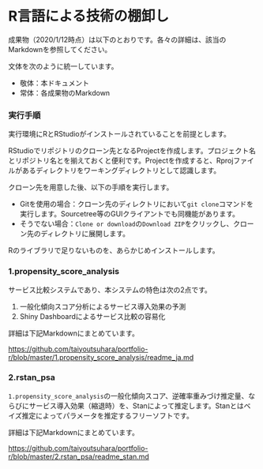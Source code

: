 # R言語による技術の棚卸し #
成果物（2020/1/12時点）は以下のとおりです。各々の詳細は、該当のMarkdownを参照してください。

文体を次のように統一しています。
* 敬体：本ドキュメント
* 常体：各成果物のMarkdown

### 実行手順
実行環境にRとRStudioがインストールされていることを前提とします。

RStudioでリポジトリのクローン先となるProjectを作成します。プロジェクト名とリポジトリ名とを揃えておくと便利です。Projectを作成すると、Rprojファイルがあるディレクトリをワーキングディレクトリとして認識します。

クローン先を用意した後、以下の手順を実行します。
* Gitを使用の場合：クローン先のディレクトリにおいて`git clone`コマンドを実行します。Sourcetree等のGUIクライアントでも同機能があります。
* そうでない場合：`Clone or download`の`Download ZIP`をクリックし、クローン先のディレクトリに展開します。  

Rのライブラリで足りないものを、あらかじめインストールします。

### 1.propensity_score_analysis
サービス比較システムであり、本システムの特色は次の2点です。
1. 一般化傾向スコア分析によるサービス導入効果の予測
1. Shiny Dashboardによるサービス比較の容易化

詳細は下記Markdownにまとめています。

https://github.com/taiyoutsuhara/portfolio-r/blob/master/1.propensity_score_analysis/readme_ja.md

### 2.rstan_psa
`1.propensity_score_analysis`の一般化傾向スコア、逆確率重みづけ推定量、ならびにサービス導入効果（縮退時）を、Stanによって推定します。Stanとはベイズ推定によってパラメータを推定するフリーソフトです。

詳細は下記Markdownにまとめています。

https://github.com/taiyoutsuhara/portfolio-r/blob/master/2.rstan_psa/readme_stan.md